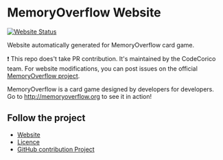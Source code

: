 # MemoryOverflow Website

[![Website Status](http://publish.memoryoverflow.codecorico.com/status.svg)](https://github.com/CodeCorico/MemoryOverflow-website)

Website automatically generated for MemoryOverflow card game.

:exclamation: This repo does't take PR contribution. It's maintained by the CodeCorico team. For website modifications, you can post issues on the official [MemoryOverflow project](https://github.com/CodeCorico/MemoryOverflow).

MemoryOverflow is a card game designed by developers for developers. Go to http://memoryoverflow.org to see it in action!

## Follow the project

* [Website](http://memoryoverflow.org)
* [Licence](https://github.com/CodeCorico/MemoryOverflow-website/blob/master/LICENSE)
* [GitHub contribution Project](https://github.com/CodeCorico/MemoryOverflow)
